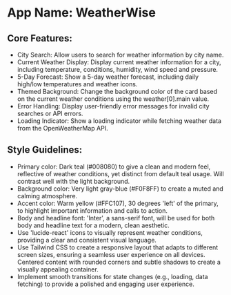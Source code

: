 # **App Name**: WeatherWise

## Core Features:

- City Search: Allow users to search for weather information by city name.
- Current Weather Display: Display current weather information for a city, including temperature, conditions, humidity, wind speed and pressure.
- 5-Day Forecast: Show a 5-day weather forecast, including daily high/low temperatures and weather icons.
- Themed Background: Change the background color of the card based on the current weather conditions using the weather[0].main value.
- Error Handling: Display user-friendly error messages for invalid city searches or API errors.
- Loading Indicator: Show a loading indicator while fetching weather data from the OpenWeatherMap API.

## Style Guidelines:

- Primary color: Dark teal (#008080) to give a clean and modern feel, reflective of weather conditions, yet distinct from default teal usage. Will contrast well with the light background.
- Background color: Very light gray-blue (#F0F8FF) to create a muted and calming atmosphere.
- Accent color: Warm yellow (#FFC107), 30 degrees 'left' of the primary, to highlight important information and calls to action.
- Body and headline font: 'Inter', a sans-serif font, will be used for both body and headline text for a modern, clean aesthetic.
- Use 'lucide-react' icons to visually represent weather conditions, providing a clear and consistent visual language.
- Use Tailwind CSS to create a responsive layout that adapts to different screen sizes, ensuring a seamless user experience on all devices. Centered content with rounded corners and subtle shadows to create a visually appealing container.
- Implement smooth transitions for state changes (e.g., loading, data fetching) to provide a polished and engaging user experience.